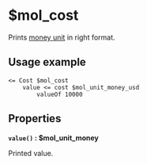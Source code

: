 # $mol_cost

Prints [money unit](unit/money) in right format.

## Usage example

```tree
<= Cost $mol_cost
	value <= cost $mol_unit_money_usd
		valueOf 10000
```

## Properties

**`value()` : $mol_unit_money**

Printed value.
